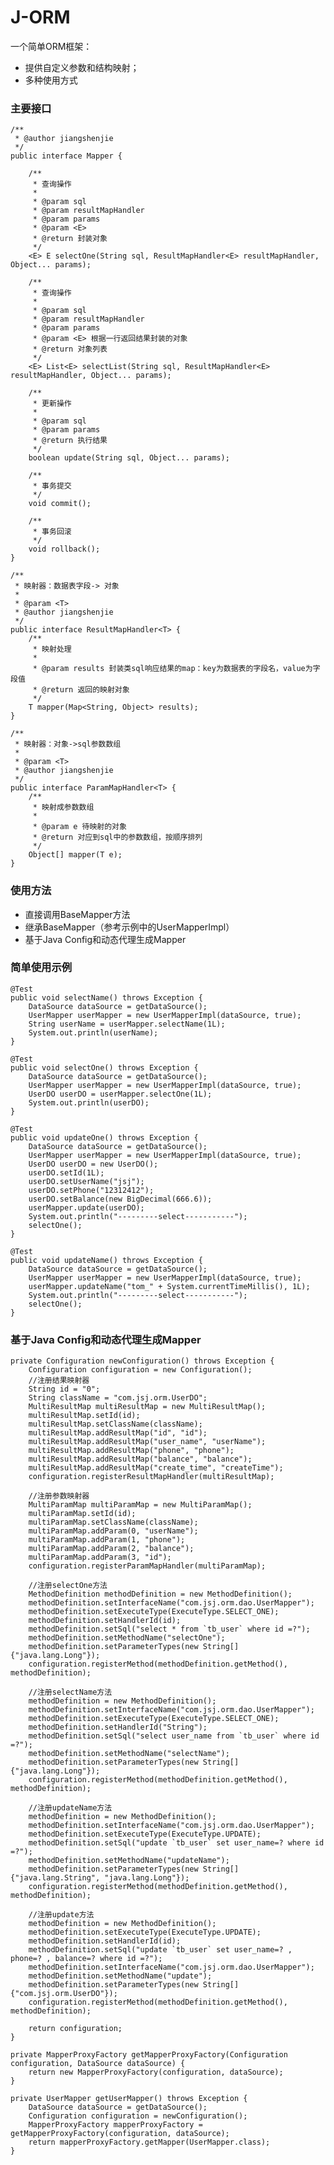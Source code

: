 # J-ORM
一个简单ORM框架：
* 提供自定义参数和结构映射；
* 多种使用方式

### 主要接口

    /**
     * @author jiangshenjie
     */
    public interface Mapper {
    
        /**
         * 查询操作
         *
         * @param sql
         * @param resultMapHandler
         * @param params
         * @param <E>
         * @return 封装对象
         */
        <E> E selectOne(String sql, ResultMapHandler<E> resultMapHandler, Object... params);
    
        /**
         * 查询操作
         *
         * @param sql
         * @param resultMapHandler
         * @param params
         * @param <E> 根据一行返回结果封装的对象
         * @return 对象列表
         */
        <E> List<E> selectList(String sql, ResultMapHandler<E> resultMapHandler, Object... params);
    
        /**
         * 更新操作
         *
         * @param sql
         * @param params
         * @return 执行结果
         */
        boolean update(String sql, Object... params);
    
        /**
         * 事务提交
         */
        void commit();
    
        /**
         * 事务回滚
         */
        void rollback();
    }
    
    /**
     * 映射器：数据表字段-> 对象
     *
     * @param <T>
     * @author jiangshenjie
     */
    public interface ResultMapHandler<T> {
        /**
         * 映射处理
         *
         * @param results 封装类sql响应结果的map：key为数据表的字段名，value为字段值
         * @return 返回的映射对象
         */
        T mapper(Map<String, Object> results);
    }
    
    /**
     * 映射器：对象->sql参数数组
     *
     * @param <T>
     * @author jiangshenjie
     */
    public interface ParamMapHandler<T> {
        /**
         * 映射成参数数组
         *
         * @param e 待映射的对象
         * @return 对应到sql中的参数数组，按顺序排列
         */
        Object[] mapper(T e);
    }

### 使用方法

* 直接调用BaseMapper方法
* 继承BaseMapper（参考示例中的UserMapperImpl）
* 基于Java Config和动态代理生成Mapper

### 简单使用示例

    @Test
    public void selectName() throws Exception {
        DataSource dataSource = getDataSource();
        UserMapper userMapper = new UserMapperImpl(dataSource, true);
        String userName = userMapper.selectName(1L);
        System.out.println(userName);
    }

    @Test
    public void selectOne() throws Exception {
        DataSource dataSource = getDataSource();
        UserMapper userMapper = new UserMapperImpl(dataSource, true);
        UserDO userDO = userMapper.selectOne(1L);
        System.out.println(userDO);
    }

    @Test
    public void updateOne() throws Exception {
        DataSource dataSource = getDataSource();
        UserMapper userMapper = new UserMapperImpl(dataSource, true);
        UserDO userDO = new UserDO();
        userDO.setId(1L);
        userDO.setUserName("jsj");
        userDO.setPhone("12312412");
        userDO.setBalance(new BigDecimal(666.6));
        userMapper.update(userDO);
        System.out.println("---------select-----------");
        selectOne();
    }

    @Test
    public void updateName() throws Exception {
        DataSource dataSource = getDataSource();
        UserMapper userMapper = new UserMapperImpl(dataSource, true);
        userMapper.updateName("tom_" + System.currentTimeMillis(), 1L);
        System.out.println("---------select-----------");
        selectOne();
    }

### 基于Java Config和动态代理生成Mapper

    private Configuration newConfiguration() throws Exception {
        Configuration configuration = new Configuration();
        //注册结果映射器
        String id = "0";
        String className = "com.jsj.orm.UserDO";
        MultiResultMap multiResultMap = new MultiResultMap();
        multiResultMap.setId(id);
        multiResultMap.setClassName(className);
        multiResultMap.addResultMap("id", "id");
        multiResultMap.addResultMap("user_name", "userName");
        multiResultMap.addResultMap("phone", "phone");
        multiResultMap.addResultMap("balance", "balance");
        multiResultMap.addResultMap("create_time", "createTime");
        configuration.registerResultMapHandler(multiResultMap);

        //注册参数映射器
        MultiParamMap multiParamMap = new MultiParamMap();
        multiParamMap.setId(id);
        multiParamMap.setClassName(className);
        multiParamMap.addParam(0, "userName");
        multiParamMap.addParam(1, "phone");
        multiParamMap.addParam(2, "balance");
        multiParamMap.addParam(3, "id");
        configuration.registerParamMapHandler(multiParamMap);

        //注册selectOne方法
        MethodDefinition methodDefinition = new MethodDefinition();
        methodDefinition.setInterfaceName("com.jsj.orm.dao.UserMapper");
        methodDefinition.setExecuteType(ExecuteType.SELECT_ONE);
        methodDefinition.setHandlerId(id);
        methodDefinition.setSql("select * from `tb_user` where id =?");
        methodDefinition.setMethodName("selectOne");
        methodDefinition.setParameterTypes(new String[]{"java.lang.Long"});
        configuration.registerMethod(methodDefinition.getMethod(), methodDefinition);

        //注册selectName方法
        methodDefinition = new MethodDefinition();
        methodDefinition.setInterfaceName("com.jsj.orm.dao.UserMapper");
        methodDefinition.setExecuteType(ExecuteType.SELECT_ONE);
        methodDefinition.setHandlerId("String");
        methodDefinition.setSql("select user_name from `tb_user` where id =?");
        methodDefinition.setMethodName("selectName");
        methodDefinition.setParameterTypes(new String[]{"java.lang.Long"});
        configuration.registerMethod(methodDefinition.getMethod(), methodDefinition);

        //注册updateName方法
        methodDefinition = new MethodDefinition();
        methodDefinition.setInterfaceName("com.jsj.orm.dao.UserMapper");
        methodDefinition.setExecuteType(ExecuteType.UPDATE);
        methodDefinition.setSql("update `tb_user` set user_name=? where id =?");
        methodDefinition.setMethodName("updateName");
        methodDefinition.setParameterTypes(new String[]{"java.lang.String", "java.lang.Long"});
        configuration.registerMethod(methodDefinition.getMethod(), methodDefinition);

        //注册update方法
        methodDefinition = new MethodDefinition();
        methodDefinition.setExecuteType(ExecuteType.UPDATE);
        methodDefinition.setHandlerId(id);
        methodDefinition.setSql("update `tb_user` set user_name=? , phone=? , balance=? where id =?");
        methodDefinition.setInterfaceName("com.jsj.orm.dao.UserMapper");
        methodDefinition.setMethodName("update");
        methodDefinition.setParameterTypes(new String[]{"com.jsj.orm.UserDO"});
        configuration.registerMethod(methodDefinition.getMethod(), methodDefinition);

        return configuration;
    }

    private MapperProxyFactory getMapperProxyFactory(Configuration configuration, DataSource dataSource) {
        return new MapperProxyFactory(configuration, dataSource);
    }

    private UserMapper getUserMapper() throws Exception {
        DataSource dataSource = getDataSource();
        Configuration configuration = newConfiguration();
        MapperProxyFactory mapperProxyFactory = getMapperProxyFactory(configuration, dataSource);
        return mapperProxyFactory.getMapper(UserMapper.class);
    }



